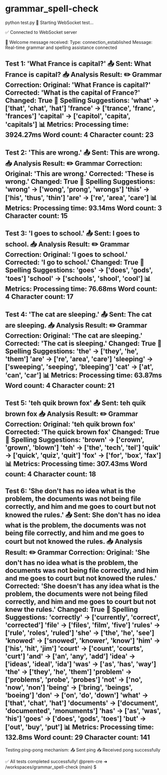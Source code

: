 # grammar_spell-check
 python test.py
🚀 Starting WebSocket test...

✅ Connected to WebSocket server

📌 Welcome message received:
   Type: connection_established
   Message: Real-time grammar and spelling assistance connected

Test 1: 'What France is capital?'
📤 Sent: What France is capital?
📥 Analysis Result:
   ✏️ Grammar Correction:
      Original:  'What France is capital?'
      Corrected: 'What is the capital of France?'
      Changed:   True
   📖 Spelling Suggestions:
      'what' → ['that', 'chat', 'hat']
      'france' → ['trance', 'franc', 'frances']
      'capital' → ['capitol', 'capita', 'capitals']
   📊 Metrics:
      Processing time: 3924.27ms
      Word count: 4
      Character count: 23
--------------------------------------------------

Test 2: 'This are wrong.'
📤 Sent: This are wrong.
📥 Analysis Result:
   ✏️ Grammar Correction:
      Original:  'This are wrong.'
      Corrected: 'These is wrong.'
      Changed:   True
   📖 Spelling Suggestions:
      'wrong' → ['wong', 'prong', 'wrongs']
      'this' → ['his', 'thus', 'thin']
      'are' → ['re', 'area', 'care']
   📊 Metrics:
      Processing time: 93.14ms
      Word count: 3
      Character count: 15
--------------------------------------------------

Test 3: 'I goes to school.'
📤 Sent: I goes to school.
📥 Analysis Result:
   ✏️ Grammar Correction:
      Original:  'I goes to school.'
      Corrected: 'I go to school.'
      Changed:   True
   📖 Spelling Suggestions:
      'goes' → ['does', 'gods', 'toes']
      'school' → ['schools', 'shool', 'cool']
   📊 Metrics:
      Processing time: 76.68ms
      Word count: 4
      Character count: 17
--------------------------------------------------

Test 4: 'The cat are sleeping.'
📤 Sent: The cat are sleeping.
📥 Analysis Result:
   ✏️ Grammar Correction:
      Original:  'The cat are sleeping.'
      Corrected: 'The cat is sleeping.'
      Changed:   True
   📖 Spelling Suggestions:
      'the' → ['they', 'he', 'them']
      'are' → ['re', 'area', 'care']
      'sleeping' → ['sweeping', 'seeping', 'bleeping']
      'cat' → ['at', 'can', 'car']
   📊 Metrics:
      Processing time: 63.87ms
      Word count: 4
      Character count: 21
--------------------------------------------------

Test 5: 'teh quik brown fox'
📤 Sent: teh quik brown fox
📥 Analysis Result:
   ✏️ Grammar Correction:
      Original:  'teh quik brown fox'
      Corrected: 'The quick brown fox'
      Changed:   True
   📖 Spelling Suggestions:
      'brown' → ['crown', 'grown', 'blown']
      'teh' → ['the', 'tech', 'tel']
      'quik' → ['quick', 'quiz', 'quit']
      'fox' → ['for', 'box', 'fax']
   📊 Metrics:
      Processing time: 307.43ms
      Word count: 4
      Character count: 18
--------------------------------------------------

Test 6: 'She don't has no idea what is the problem, the documents was not being file correctly, and him and me goes to court but not knowed the rules.'
📤 Sent: She don't has no idea what is the problem, the documents was not being file correctly, and him and me goes to court but not knowed the rules.
📥 Analysis Result:
   ✏️ Grammar Correction:
      Original:  'She don't has no idea what is the problem, the documents was not being file correctly, and him and me goes to court but not knowed the rules.'
      Corrected: 'She doesn't has any idea what is the problem, the documents were not being filed correctly, and him and me goes to court but not knew the rules.'
      Changed:   True
   📖 Spelling Suggestions:
      'correctly' → ['currently', 'correct', 'corrected']
      'file' → ['files', 'film', 'five']
      'rules' → ['rule', 'roles', 'ruled']
      'she' → ['the', 'he', 'see']
      'knowed' → ['snowed', 'knower', 'know']
      'him' → ['his', 'hit', 'jim']
      'court' → ['count', 'courts', 'curt']
      'and' → ['an', 'any', 'add']
      'idea' → ['ideas', 'ideal', 'ida']
      'was' → ['as', 'has', 'way']
      'the' → ['they', 'he', 'them']
      'problem' → ['problems', 'probe', 'probes']
      'not' → ['no', 'now', 'non']
      'being' → ['bring', 'beings', 'boeing']
      'don' → ['on', 'do', 'down']
      'what' → ['that', 'chat', 'hat']
      'documents' → ['document', 'documented', 'monuments']
      'has' → ['as', 'was', 'his']
      'goes' → ['does', 'gods', 'toes']
      'but' → ['out', 'buy', 'put']
   📊 Metrics:
      Processing time: 132.8ms
      Word count: 29
      Character count: 141
--------------------------------------------------

Testing ping-pong mechanism:
📤 Sent ping
📥 Received pong successfully

✅ All tests completed successfully!
@prem-cre ➜ /workspaces/grammar_spell-check (main) $ 